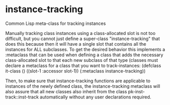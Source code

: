 # instance-tracking
 Common Lisp meta-class for tracking instances

Manually tracking class instances using a class-allocated slot is not too difficult, but you cannot just define a super-class "instance-tracking" that does this because then it will have a single slot that contains all the instances for ALL subclasses. To get the desired behavior this implements a :metaclass that can be used when defining a class that adds the necessary class-allocated slot to that each new subclass of that type (classes must declare a metaclass for a class that you want to track-instances:
	(defclass it-class ()
	  ((slot-1 :accessor slot-1))
	  (:metaclass instance-tracking))

Then, to make sure that instance-tracking functions are applicable to instances of the newly defined class, the instance-tracking metaclass will also assure that all new classes also inherit from the class pk-inst-track::inst-track automatically without any user declarations required.
